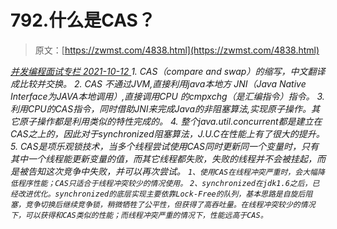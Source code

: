 <!--yml
category: 未分类
date: 0001-01-01 00:00:00
-->

# 792.什么是CAS？

> 原文：[https://zwmst.com/4838.html](https://zwmst.com/4838.html)

   [ *并发编程面试专栏* ](https://zwmst.com/%e5%b9%b6%e5%8f%91%e7%bc%96%e7%a8%8b%e9%9d%a2%e8%af%95%e4%b8%93%e6%a0%8f)*[ <time datetime="2021-10-12T21:58:55+08:00"> 2021-10-12 </time> ](https://zwmst.com/4838.html)  1.  CAS（compare and swap）的缩写，中⽂翻译成⽐较并交换。
2.  CAS 不通过JVM,直接利⽤java本地⽅ JNI（Java Native Interface为JAVA本地调⽤）,直接调⽤CPU 的cmpxchg（是汇编指令）指令。
3.  利⽤CPU的CAS指令，同时借助JNI来完成Java的⾮阻塞算法,实现原⼦操作。其它原⼦操作都是利⽤类似的特性完成的。
4.  整个java.util.concurrent都是建⽴在CAS之上的，因此对于synchronized阻塞算法，J.U.C在性能上有了很⼤的提升。
5.  CAS是项乐观锁技术，当多个线程尝试使⽤CAS同时更新同⼀个变量时，只有其中⼀个线程能更新变量的值，⽽其它线程都失败，失败的线程并不会被挂起，⽽是被告知这次竞争中失败，并可以再次尝试。
    `1、使⽤CAS在线程冲突严重时，会⼤幅降低程序性能；CAS只适合于线程冲突较少的情况使⽤。`
    `2、synchronized在jdk1.6之后，已经改进优化。synchronized的底层实现主要依靠Lock-Free的队列，基本思路是⾃旋后阻塞，竞争切换后继续竞争锁，稍微牺牲了公平性，但获得了⾼吞吐量。在线程冲突较少的情况下，可以获得和CAS类似的性能；⽽线程冲突严重的情况下，性能远⾼于CAS。`*